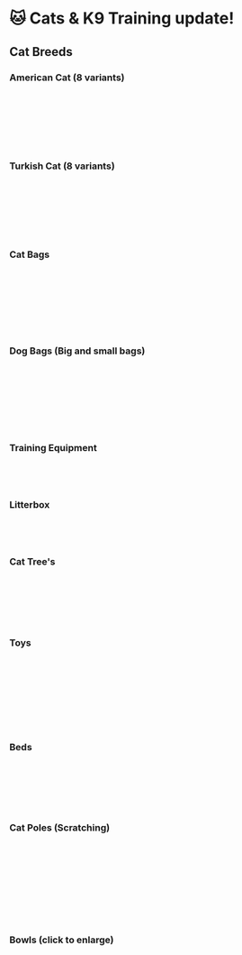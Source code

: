 # 🐱 Cats & K9 Training update!

## Cat Breeds

### American Cat (8 variants)



<div>

<figure><img src="../../.gitbook/assets/pet_amer_black.png" alt=""><figcaption></figcaption></figure>

 

<figure><img src="../../.gitbook/assets/pet_amer_black_orange_eyes.png" alt=""><figcaption></figcaption></figure>

 

<figure><img src="../../.gitbook/assets/pet_amer_blue_eyes_orange.png" alt=""><figcaption></figcaption></figure>

</div>

<div>

<figure><img src="../../.gitbook/assets/pet_amer_brown.png" alt=""><figcaption></figcaption></figure>

 

<figure><img src="../../.gitbook/assets/pet_amer_gray.png" alt=""><figcaption></figcaption></figure>

 

<figure><img src="../../.gitbook/assets/pet_amer_grey.png" alt=""><figcaption></figcaption></figure>

</div>



<div>

<figure><img src="../../.gitbook/assets/pet_amer_orange.png" alt=""><figcaption></figcaption></figure>

 

<figure><img src="../../.gitbook/assets/pet_amer_white.png" alt=""><figcaption></figcaption></figure>

</div>

### Turkish Cat (8 variants)



<div>

<figure><img src="../../.gitbook/assets/pet_turk_white.png" alt=""><figcaption></figcaption></figure>

 

<figure><img src="../../.gitbook/assets/pet_turk_white_heterochromia.png" alt=""><figcaption></figcaption></figure>

 

<figure><img src="../../.gitbook/assets/pet_turk_black.png" alt=""><figcaption></figcaption></figure>

</div>

<div>

<figure><img src="../../.gitbook/assets/pet_turk_grey.png" alt=""><figcaption></figcaption></figure>

 

<figure><img src="../../.gitbook/assets/pet_turk_snow.png" alt=""><figcaption></figcaption></figure>

 

<figure><img src="../../.gitbook/assets/pet_turk_snow_2.png" alt=""><figcaption></figcaption></figure>

</div>

<div>

<figure><img src="../../.gitbook/assets/pet_turk_snow_3.png" alt=""><figcaption></figcaption></figure>

 

<figure><img src="../../.gitbook/assets/pet_turk_snow_4.png" alt=""><figcaption></figcaption></figure>

</div>

### Cat Bags

<div>

<figure><img src="../../.gitbook/assets/catbagg.png" alt=""><figcaption></figcaption></figure>

 

<figure><img src="../../.gitbook/assets/catbagh.png" alt=""><figcaption></figcaption></figure>

 

<figure><img src="../../.gitbook/assets/catbagi.png" alt=""><figcaption></figcaption></figure>

 

<figure><img src="../../.gitbook/assets/catbaga.png" alt=""><figcaption></figcaption></figure>

 

<figure><img src="../../.gitbook/assets/catbagb.png" alt=""><figcaption></figcaption></figure>

 

<figure><img src="../../.gitbook/assets/catbagc.png" alt=""><figcaption></figcaption></figure>

 

<figure><img src="../../.gitbook/assets/catbagf.png" alt=""><figcaption></figcaption></figure>

 

<figure><img src="../../.gitbook/assets/catbage.png" alt=""><figcaption></figcaption></figure>

 

<figure><img src="../../.gitbook/assets/catbagd.png" alt=""><figcaption></figcaption></figure>

</div>

### Dog Bags (Big and small bags)

<div>

<figure><img src="../../.gitbook/assets/bigdogbaga.png" alt=""><figcaption></figcaption></figure>

 

<figure><img src="../../.gitbook/assets/bigdogbagb.png" alt=""><figcaption></figcaption></figure>

 

<figure><img src="../../.gitbook/assets/bigdogbagc.png" alt=""><figcaption></figcaption></figure>

 

<figure><img src="../../.gitbook/assets/bigdogbagd.png" alt=""><figcaption></figcaption></figure>

 

<figure><img src="../../.gitbook/assets/bigdogbage.png" alt=""><figcaption></figcaption></figure>

 

<figure><img src="../../.gitbook/assets/bigdogbagf.png" alt=""><figcaption></figcaption></figure>

 

<figure><img src="../../.gitbook/assets/bigdogbagg.png" alt=""><figcaption></figcaption></figure>

 

<figure><img src="../../.gitbook/assets/bigdogbagh.png" alt=""><figcaption></figcaption></figure>

 

<figure><img src="../../.gitbook/assets/bigdogbagi.png" alt=""><figcaption></figcaption></figure>

</div>

### Training Equipment

<div>

<figure><img src="../../.gitbook/assets/ramp.png" alt=""><figcaption></figcaption></figure>

 

<figure><img src="../../.gitbook/assets/cone.png" alt=""><figcaption></figcaption></figure>

 

<figure><img src="../../.gitbook/assets/dummy.png" alt=""><figcaption></figcaption></figure>

 

<figure><img src="../../.gitbook/assets/hoop.png" alt=""><figcaption></figcaption></figure>

</div>

### Litterbox

<div>

<figure><img src="../../.gitbook/assets/cdev_pets_sandbox1_a.png" alt=""><figcaption></figcaption></figure>

 

<figure><img src="../../.gitbook/assets/cdev_pets_sandbox1_d.png" alt=""><figcaption></figcaption></figure>

 

<figure><img src="../../.gitbook/assets/cdev_pets_sandbox1_b.png" alt=""><figcaption></figcaption></figure>

 

<figure><img src="../../.gitbook/assets/cdev_pets_sandbox1_c.png" alt=""><figcaption></figcaption></figure>

</div>

### Cat Tree's

<div>

<figure><img src="../../.gitbook/assets/cdev_pets_tree1_c.png" alt=""><figcaption></figcaption></figure>

 

<figure><img src="../../.gitbook/assets/cdev_pets_tree1_d.png" alt=""><figcaption></figcaption></figure>

 

<figure><img src="../../.gitbook/assets/cdev_pets_tree2_a.png" alt=""><figcaption></figcaption></figure>

 

<figure><img src="../../.gitbook/assets/cdev_pets_tree2_c.png" alt=""><figcaption></figcaption></figure>

 

<figure><img src="../../.gitbook/assets/cdev_pets_tree2_b.png" alt=""><figcaption></figcaption></figure>

 

<figure><img src="../../.gitbook/assets/cdev_pets_tree1_a.png" alt=""><figcaption></figcaption></figure>

 

<figure><img src="../../.gitbook/assets/cdev_pets_tree1_b.png" alt=""><figcaption></figcaption></figure>

</div>

### Toys

<div>

<figure><img src="../../.gitbook/assets/cdev_pets_ball1_d.png" alt=""><figcaption></figcaption></figure>

 

<figure><img src="../../.gitbook/assets/cdev_pets_ball1_e.png" alt=""><figcaption></figcaption></figure>

 

<figure><img src="../../.gitbook/assets/cdev_pets_ball1_f.png" alt=""><figcaption></figcaption></figure>

 

<figure><img src="../../.gitbook/assets/cdev_pets_ball1_g.png" alt=""><figcaption></figcaption></figure>

 

<figure><img src="../../.gitbook/assets/cdev_pets_ball1_h.png" alt=""><figcaption></figcaption></figure>

 

<figure><img src="../../.gitbook/assets/cdev_pets_ball1_j.png" alt=""><figcaption></figcaption></figure>

 

<figure><img src="../../.gitbook/assets/cdev_pets_ball1_i.png" alt=""><figcaption></figcaption></figure>

 

<figure><img src="../../.gitbook/assets/cdev_pets_ball1_a.png" alt=""><figcaption></figcaption></figure>

 

<figure><img src="../../.gitbook/assets/cdev_pets_ball1_b.png" alt=""><figcaption></figcaption></figure>

 

<figure><img src="../../.gitbook/assets/cdev_pets_ball1_c.png" alt=""><figcaption></figcaption></figure>

</div>

### Beds

<div>

<figure><img src="../../.gitbook/assets/bedbasketc.png" alt=""><figcaption></figcaption></figure>

 

<figure><img src="../../.gitbook/assets/bedbasketd.png" alt=""><figcaption></figcaption></figure>

 

<figure><img src="../../.gitbook/assets/bedsubmarinea.png" alt=""><figcaption></figcaption></figure>

 

<figure><img src="../../.gitbook/assets/bedsubmarineb.png" alt=""><figcaption></figcaption></figure>

 

<figure><img src="../../.gitbook/assets/bedsubmarinec.png" alt=""><figcaption></figcaption></figure>

 

<figure><img src="../../.gitbook/assets/bedbasketb.png" alt=""><figcaption></figcaption></figure>

 

<figure><img src="../../.gitbook/assets/bedbasketa.png" alt=""><figcaption></figcaption></figure>

</div>

### Cat Poles (Scratching)

<div>

<figure><img src="../../.gitbook/assets/scratch2a.png" alt=""><figcaption></figcaption></figure>

 

<figure><img src="../../.gitbook/assets/scratch1a.png" alt=""><figcaption></figcaption></figure>

 

<figure><img src="../../.gitbook/assets/scratch1b.png" alt=""><figcaption></figcaption></figure>

 

<figure><img src="../../.gitbook/assets/scratch1c.png" alt=""><figcaption></figcaption></figure>

 

<figure><img src="../../.gitbook/assets/scratch1d.png" alt=""><figcaption></figcaption></figure>

 

<figure><img src="../../.gitbook/assets/scratch1e.png" alt=""><figcaption></figcaption></figure>

 

<figure><img src="../../.gitbook/assets/scratch1f.png" alt=""><figcaption></figcaption></figure>

 

<figure><img src="../../.gitbook/assets/scratch2e.png" alt=""><figcaption></figcaption></figure>

 

<figure><img src="../../.gitbook/assets/scratch2b.png" alt=""><figcaption></figcaption></figure>

 

<figure><img src="../../.gitbook/assets/scratch2c.png" alt=""><figcaption></figcaption></figure>

 

<figure><img src="../../.gitbook/assets/scratch2d.png" alt=""><figcaption></figcaption></figure>

</div>

### Bowls (click to enlarge)

<div>

<figure><img src="../../.gitbook/assets/cdev_pets_bowl1_a (1).png" alt=""><figcaption></figcaption></figure>

 

<figure><img src="../../.gitbook/assets/cdev_pets_bowl1_b (1).png" alt=""><figcaption></figcaption></figure>

 

<figure><img src="../../.gitbook/assets/cdev_pets_bowl1_c (1).png" alt=""><figcaption></figcaption></figure>

 

<figure><img src="../../.gitbook/assets/cdev_pets_bowl1_d (1).png" alt=""><figcaption></figcaption></figure>

 

<figure><img src="../../.gitbook/assets/cdev_pets_bowl1_e (1).png" alt=""><figcaption></figcaption></figure>

 

<figure><img src="../../.gitbook/assets/cdev_pets_bowl1_f (1).png" alt=""><figcaption></figcaption></figure>

 

<figure><img src="../../.gitbook/assets/cdev_pets_bowl2_a (1).png" alt=""><figcaption></figcaption></figure>

 

<figure><img src="../../.gitbook/assets/cdev_pets_bowl2_b (1).png" alt=""><figcaption></figcaption></figure>

 

<figure><img src="../../.gitbook/assets/cdev_pets_bowl2_c (1).png" alt=""><figcaption></figcaption></figure>

 

<figure><img src="../../.gitbook/assets/cdev_pets_bowl2_d (1).png" alt=""><figcaption></figcaption></figure>

</div>

<div>

<figure><img src="../../.gitbook/assets/cdev_pets_bowl3_g (1).png" alt=""><figcaption></figcaption></figure>

 

<figure><img src="../../.gitbook/assets/cdev_pets_bowl3_h (1).png" alt=""><figcaption></figcaption></figure>

 

<figure><img src="../../.gitbook/assets/cdev_pets_bowl2_e (1).png" alt=""><figcaption></figcaption></figure>

 

<figure><img src="../../.gitbook/assets/cdev_pets_bowl2_f (1).png" alt=""><figcaption></figcaption></figure>

 

<figure><img src="../../.gitbook/assets/cdev_pets_bowl3_a (1).png" alt=""><figcaption></figcaption></figure>

 

<figure><img src="../../.gitbook/assets/cdev_pets_bowl3_b (1).png" alt=""><figcaption></figcaption></figure>

 

<figure><img src="../../.gitbook/assets/cdev_pets_bowl3_c (1).png" alt=""><figcaption></figcaption></figure>

 

<figure><img src="../../.gitbook/assets/cdev_pets_bowl3_d (1).png" alt=""><figcaption></figcaption></figure>

 

<figure><img src="../../.gitbook/assets/cdev_pets_bowl3_e (1).png" alt=""><figcaption></figcaption></figure>

 

<figure><img src="../../.gitbook/assets/cdev_pets_bowl3_f (1).png" alt=""><figcaption></figcaption></figure>

</div>

<div>

<figure><img src="../../.gitbook/assets/cdev_pets_bowl3_i.png" alt=""><figcaption></figcaption></figure>

 

<figure><img src="../../.gitbook/assets/cdev_pets_bowl3_j.png" alt=""><figcaption></figcaption></figure>

 

<figure><img src="../../.gitbook/assets/cdev_pets_bowl4_a.png" alt=""><figcaption></figcaption></figure>

 

<figure><img src="../../.gitbook/assets/cdev_pets_bowl4_b.png" alt=""><figcaption></figcaption></figure>

 

<figure><img src="../../.gitbook/assets/cdev_pets_bowl4_c.png" alt=""><figcaption></figcaption></figure>

 

<figure><img src="../../.gitbook/assets/cdev_pets_bowl4_d.png" alt=""><figcaption></figcaption></figure>

 

<figure><img src="../../.gitbook/assets/cdev_pets_bowl4_e.png" alt=""><figcaption></figcaption></figure>

 

<figure><img src="../../.gitbook/assets/cdev_pets_bowl4_f.png" alt=""><figcaption></figcaption></figure>

</div>
